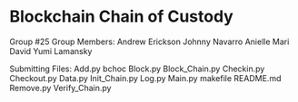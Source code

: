 <h1>Blockchain Chain of Custody</h1>

Group #25
Group Members:
Andrew Erickson
Johnny Navarro
Anielle Mari David
Yumi Lamansky

Submitting Files:
Add.py
bchoc
Block.py
Block_Chain.py
Checkin.py
Checkout.py
Data.py
Init_Chain.py
Log.py
Main.py
makefile
README.md
Remove.py
Verify_Chain.py